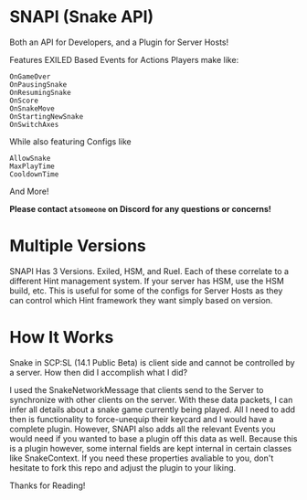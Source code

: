 # SNAPI (Snake API)
  Both an API for Developers, and a Plugin for Server Hosts!

  Features EXILED Based Events for Actions Players make like:
  ```
  OnGameOver
  OnPausingSnake
  OnResumingSnake
  OnScore
  OnSnakeMove
  OnStartingNewSnake
  OnSwitchAxes
  ```

  While also featuring Configs like
  ```
  AllowSnake
  MaxPlayTime
  CooldownTime
  ```
  And More!

  **Please contact ```atsomeone``` on Discord for any questions or concerns!**


# Multiple Versions
  SNAPI Has 3 Versions. Exiled, HSM, and RueI. Each of these correlate to a different Hint management system. If your server has HSM, use the HSM build, etc.
  This is useful for some of the configs for Server Hosts as they can control which Hint framework they want simply based on version.


# How It Works
  Snake in SCP:SL (14.1 Public Beta) is client side and cannot be controlled by a server. How then did I accomplish what I did?
  
  I used the SnakeNetworkMessage that clients send to the Server to synchronize with other clients on the server. With these data packets, I can infer all details about a snake game currently being played.
  All I need to add then is functionality to force-unequip their keycard and I would have a complete plugin. However, SNAPI also adds all the relevant Events you would need if you wanted to base a plugin off this data as well.
  Because this is a plugin however, some internal fields are kept internal in certain classes like SnakeContext. If you need these properties avaliable to you, don't hesitate to fork this repo and adjust the plugin to your liking.

  Thanks for Reading!
